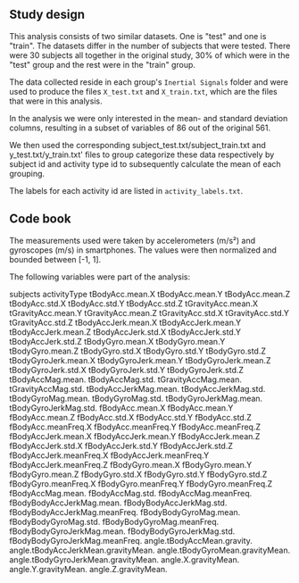 ## Study design

This analysis consists of two similar datasets. One is "test" and one
is "train". The datasets differ in the number of subjects that were
tested. There were 30 subjects all together in the original study,
30% of which were in the "test" group and the rest were in the "train"
group.

The data collected reside in each group's `Inertial Signals` folder
and were used to produce the files `X_test.txt` and `X_train.txt`,
which are the files that were in this analysis.

In the analysis we were only interested in the mean- and standard
deviation columns, resulting in a subset of variables of 86 out of the
original 561.

We then used the corresponding subject\_test.txt/subject_train.txt and
y\_test.txt/y\_train.txt' files to group categorize these data
respectively by subject id and activity type id to subsequently
calculate the mean of each grouping.

The labels for each activity id are listed in `activity_labels.txt`.

## Code book

The measurements used were taken by accelerometers (m/s²) and
gyroscopes (m/s) in smartphones. The values were then normalized and
bounded between [-1, 1].

The following variables were part of the analysis:

subjects
activityType
tBodyAcc.mean.X
tBodyAcc.mean.Y
tBodyAcc.mean.Z
tBodyAcc.std.X
tBodyAcc.std.Y
tBodyAcc.std.Z
tGravityAcc.mean.X
tGravityAcc.mean.Y
tGravityAcc.mean.Z
tGravityAcc.std.X
tGravityAcc.std.Y
tGravityAcc.std.Z
tBodyAccJerk.mean.X
tBodyAccJerk.mean.Y
tBodyAccJerk.mean.Z
tBodyAccJerk.std.X
tBodyAccJerk.std.Y
tBodyAccJerk.std.Z
tBodyGyro.mean.X
tBodyGyro.mean.Y
tBodyGyro.mean.Z
tBodyGyro.std.X
tBodyGyro.std.Y
tBodyGyro.std.Z
tBodyGyroJerk.mean.X
tBodyGyroJerk.mean.Y
tBodyGyroJerk.mean.Z
tBodyGyroJerk.std.X
tBodyGyroJerk.std.Y
tBodyGyroJerk.std.Z
tBodyAccMag.mean.
tBodyAccMag.std.
tGravityAccMag.mean.
tGravityAccMag.std.
tBodyAccJerkMag.mean.
tBodyAccJerkMag.std.
tBodyGyroMag.mean.
tBodyGyroMag.std.
tBodyGyroJerkMag.mean.
tBodyGyroJerkMag.std.
fBodyAcc.mean.X
fBodyAcc.mean.Y
fBodyAcc.mean.Z
fBodyAcc.std.X
fBodyAcc.std.Y
fBodyAcc.std.Z
fBodyAcc.meanFreq.X
fBodyAcc.meanFreq.Y
fBodyAcc.meanFreq.Z
fBodyAccJerk.mean.X
fBodyAccJerk.mean.Y
fBodyAccJerk.mean.Z
fBodyAccJerk.std.X
fBodyAccJerk.std.Y
fBodyAccJerk.std.Z
fBodyAccJerk.meanFreq.X
fBodyAccJerk.meanFreq.Y
fBodyAccJerk.meanFreq.Z
fBodyGyro.mean.X
fBodyGyro.mean.Y
fBodyGyro.mean.Z
fBodyGyro.std.X
fBodyGyro.std.Y
fBodyGyro.std.Z
fBodyGyro.meanFreq.X
fBodyGyro.meanFreq.Y
fBodyGyro.meanFreq.Z
fBodyAccMag.mean.
fBodyAccMag.std.
fBodyAccMag.meanFreq.
fBodyBodyAccJerkMag.mean.
fBodyBodyAccJerkMag.std.
fBodyBodyAccJerkMag.meanFreq.
fBodyBodyGyroMag.mean.
fBodyBodyGyroMag.std.
fBodyBodyGyroMag.meanFreq.
fBodyBodyGyroJerkMag.mean.
fBodyBodyGyroJerkMag.std.
fBodyBodyGyroJerkMag.meanFreq.
angle.tBodyAccMean.gravity.
angle.tBodyAccJerkMean.gravityMean.
angle.tBodyGyroMean.gravityMean.
angle.tBodyGyroJerkMean.gravityMean.
angle.X.gravityMean.
angle.Y.gravityMean.
angle.Z.gravityMean.
